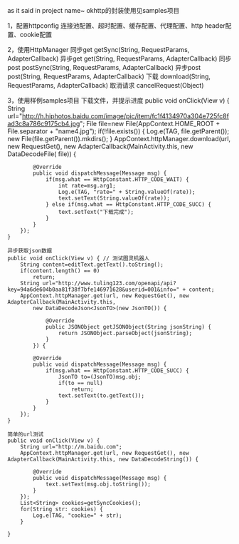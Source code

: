 as it said in project name~
okhttp的封装使用见samples项目

1，配置httpconfig
    连接池配置、超时配置、缓存配置、代理配置、http header配置、cookie配置

2，使用HttpManager
    同步get  getSync(String, RequestParams, AdapterCallback)
    异步get  get(String, RequestParams, AdapterCallback)
    同步post  postSync(String, RequestParams, AdapterCallback)
    异步post  post(String, RequestParams, AdapterCallback)
    下载  download(String, RequestParams, AdapterCallback)
    取消请求  cancelRequest(Object)

3，使用样例samples项目
    下载文件，并提示进度
    public void onClick(View v) {
        String url="http://h.hiphotos.baidu.com/image/pic/item/fc1f4134970a304e725fc8fad3c8a786c9175cb4.jpg";
        File file=new File(AppContext.HOME_ROOT + File.separator + "name4.jpg");
        if(!file.exists()) {
            Log.e(TAG, file.getParent());
            new File(file.getParent()).mkdirs();
        }
        AppContext.httpManager.download(url, new RequestGet(), new AdapterCallback(MainActivity.this, new DataDecodeFile(
            file)) {

            @Override
            public void dispatchMessage(Message msg) {
                if(msg.what == HttpConstant.HTTP_CODE_WAIT) {
                    int rate=msg.arg1;
                    Log.e(TAG, "rate=" + String.valueOf(rate));
                    text.setText(String.valueOf(rate));
                } else if(msg.what == HttpConstant.HTTP_CODE_SUCC) {
                    text.setText("下载完成");
                }
            }
        });
    }

    异步获取json数据 
    public void onClick(View v) { // 测试图灵机器人
        String content=editText.getText().toString();
        if(content.length() == 0)
            return;
        String url="http://www.tuling123.com/openapi/api?key=94a6de604b0aa81f38f7bfe146971628&userid=001&info=" + content;
        AppContext.httpManager.get(url, new RequestGet(), new AdapterCallback(MainActivity.this,
            new DataDecodeJson<JsonTO>(new JsonTO()) {

                @Override
                public JSONObject getJSONObject(String jsonString) {
                    return JSONObject.parseObject(jsonString);
                }
            }) {

            @Override
            public void dispatchMessage(Message msg) {
                if(msg.what == HttpConstant.HTTP_CODE_SUCC) {
                    JsonTO to=(JsonTO)msg.obj;
                    if(to == null)
                        return;
                    text.setText(to.getText());
                }
            }
        });
    }

    简单的url测试
    public void onClick(View v) {
        String url="http://m.baidu.com";
        AppContext.httpManager.get(url, new RequestGet(), new AdapterCallback(MainActivity.this, new DataDecodeString()) {

            @Override
            public void dispatchMessage(Message msg) {
                text.setText(msg.obj.toString());
            }
        });
        List<String> cookies=getSyncCookies();
        for(String str: cookies) {
            Log.e(TAG, "cookie=" + str);
        }

    }